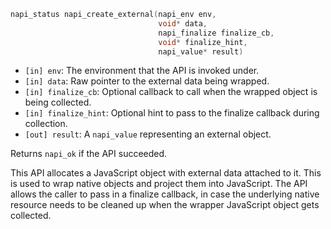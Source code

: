 <!-- YAML
added: v8.0.0
-->
```C
napi_status napi_create_external(napi_env env,
                                 void* data,
                                 napi_finalize finalize_cb,
                                 void* finalize_hint,
                                 napi_value* result)
```

- `[in] env`: The environment that the API is invoked under.
- `[in] data`: Raw pointer to the external data being wrapped.
- `[in] finalize_cb`: Optional callback to call when the wrapped object
is being collected.
- `[in] finalize_hint`: Optional hint to pass to the finalize callback
during collection.
- `[out] result`: A `napi_value` representing an external object.

Returns `napi_ok` if the API succeeded.

This API allocates a JavaScript object with external data attached to it.
This is used to wrap native objects and project them into JavaScript.
The API allows the caller to pass in a finalize callback, in case the
underlying native resource needs to be cleaned up when the wrapper
JavaScript object gets collected.

